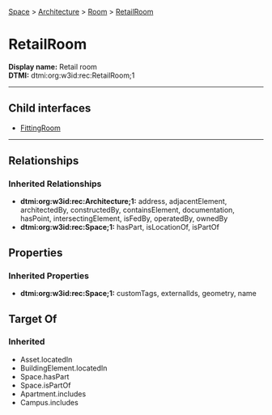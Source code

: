 [Space](../../../Space.md) > [Architecture](../../Architecture.md) > [Room](../Room.md) > [RetailRoom](.)
# RetailRoom

**Display name:** Retail room<br />
**DTMI:** dtmi:org:w3id:rec:RetailRoom;1

---


## Child interfaces
* [FittingRoom](FittingRoom.md)

---
## Relationships
### Inherited Relationships
* **dtmi:org:w3id:rec:Architecture;1:** address, adjacentElement, architectedBy, constructedBy, containsElement, documentation, hasPoint, intersectingElement, isFedBy, operatedBy, ownedBy
* **dtmi:org:w3id:rec:Space;1:** hasPart, isLocationOf, isPartOf
## Properties
### Inherited Properties
* **dtmi:org:w3id:rec:Space;1:** customTags, externalIds, geometry, name
## Target Of
### Inherited
* Asset.locatedIn
* BuildingElement.locatedIn
* Space.hasPart
* Space.isPartOf
* Apartment.includes
* Campus.includes
